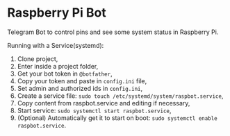 # Raspberry Pi Bot
Telegram Bot to control pins and see some system status in Raspberry Pi.

Running with a Service(systemd):
 1. Clone project,
 1. Enter inside a project folder,
 1. Get your bot token in ```@botfather```,
 1. Copy your token and paste in ```config.ini``` file,
 1. Set admin and authorized ids in ```config.ini```,
 1. Create a service file: ```sudo touch /etc/systemd/system/raspbot.service```,
 1. Copy content from raspbot.service and editing if necessary,
 1. Start service: ```sudo systemctl start raspbot.service```,
 1. (Optional) Automatically get it to start on boot: ```sudo systemctl enable raspbot.service```.
